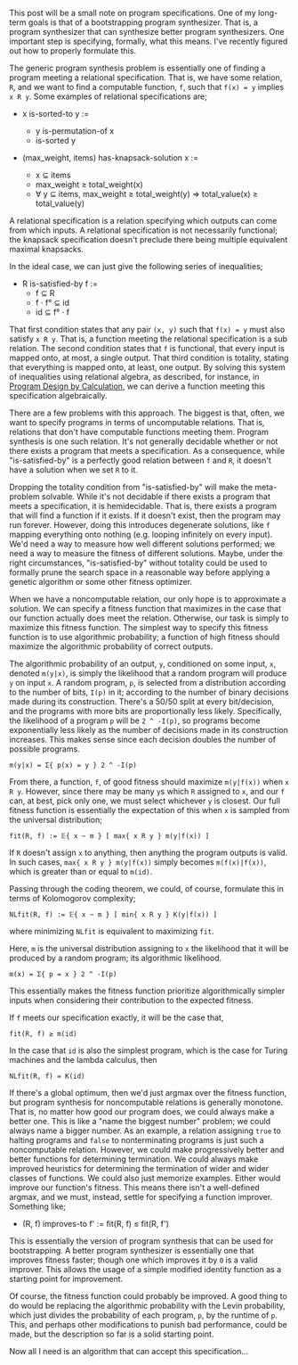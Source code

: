 This post will be a small note on program specifications. One of my long-term goals is that of a bootstrapping program synthesizer. That is, a program synthesizer that can synthesize better program synthesizers. One important step is specifying, formally, what this means. I've recently figured out how to properly formulate this.

The generic program synthesis problem is essentially one of finding a program meeting a relational specification. That is, we have some relation, `R`, and we want to find a computable function, `f`, such that `f(x) = y` implies `x R y`. Some examples of relational specifications are;

* x is-sorted-to y :=
  * y is-permutation-of x
  * is-sorted y

* (max_weight, items) has-knapsack-solution x :=
  * x ⊆ items
  * max_weight ≥ total_weight(x)
  * ∀ y ⊆ items, max_weight ≥ total_weight(y) ⇒ total_value(x) ≥ total_value(y)

A relational specification is a relation specifying which outputs can come from which inputs. A relational specification is not necessarily functional; the knapsack specification doesn't preclude there being multiple equivalent maximal knapsacks.

In the ideal case, we can just give the following series of inequalities;

* R is-satisfied-by f :=
  * f ⊆ R
  * f · f° ⊆ id
  * id ⊆ f° · f

That first condition states that any pair `(x, y)` such that `f(x) = y` must also satisfy `x R y`. That is, a function meeting the relational specification is a sub relation. The second condition states that `f` is functional, that every input is mapped onto, at most, a single output. That third condition is totality, stating that everything is mapped onto, at least, one output. By solving this system of inequalities using relational algebra, as described, for instance, in [Program Design by Calculation](http://www4.di.uminho.pt/~jno/ps/pdbc.pdf), we can derive a function meeting this specification algebraically.

There are a few problems with this approach. The biggest is that, often, we want to specify programs in terms of uncomputable relations. That is, relations that don't have computable functions meeting them. Program synthesis is one such relation. It's not generally decidable whether or not there exists a program that meets a specification. As a consequence, while "is-satisfied-by" is a perfectly good relation between `f` and `R`, it doesn't have a solution when we set `R` to it.

Dropping the totality condition from "is-satisfied-by" will make the meta-problem solvable. While it's not decidable if there exists a program that meets a specification, it is hemidecidable. That is, there exists a program that will find a function if it exists. If it doesn't exist, then the program may run forever. However, doing this introduces degenerate solutions, like `f` mapping everything onto nothing (e.g. looping infinitely on every input). We'd need a way to measure how well different solutions performed; we need a way to measure the fitness of different solutions. Maybe, under the right circumstances, "is-satisfied-by" without totality could be used to formally prune the search space in a reasonable way before applying a genetic algorithm or some other fitness optimizer.

When we have a noncomputable relation, our only hope is to approximate a solution. We can specify a fitness function that maximizes in the case that our function actually does meet the relation. Otherwise, our task is simply to maximize this fitness function. The simplest way to specify this fitness function is to use algorithmic probability; a function of high fitness should maximize the algorithmic probability of correct outputs.

The algorithmic probability of an output, `y`, conditioned on some input, `x`, denoted `m(y|x)`, is simply the likelihood that a random program will produce `y` on input `x`. A random program, `p`, is selected from a distribution according to the number of bits, `I(p)` in it; according to the number of binary decisions made during its construction. There's a 50/50 split at every bit/decision, and the programs with more bits are proportionally less likely. Specifically, the likelihood of a program `p` will be `2 ^ -I(p)`, so programs become exponentially less likely as the number of decisions made in its construction increases. This makes sense since each decision doubles the number of possible programs.

```
m(y|x) = Σ{ p(x) = y } 2 ^ -I(p)
```

From there, a function, `f`, of good fitness should maximize `m(y|f(x))` when `x R y`. However, since there may be many `y`s which `R` assigned to `x`, and our `f` can, at best, pick only one, we must select whichever `y` is closest. Our full fitness function is essentially the expectation of this when `x` is sampled from the universal distribution;

```
fit(R, f) := 𝔼{ x ~ m } [ max{ x R y } m(y|f(x)) ]
```

If `R` doesn't assign `x` to anything, then anything the program outputs is valid. In such cases, `max{ x R y } m(y|f(x))` simply becomes `m(f(x)|f(x))`, which is greater than or equal to `m(id)`.

Passing through the coding theorem, we could, of course, formulate this in terms of Kolomogorov complexity;

```
NLfit(R, f) := 𝔼{ x ~ m } [ min{ x R y } K(y|f(x)) ]
```

where minimizing `NLfit` is equivalent to maximizing `fit`.

Here, `m` is the universal distribution assigning to `x` the likelihood that it will be produced by a random program; its algorithmic likelihood.

```
m(x) = Σ{ p = x } 2 ^ -I(p)
```

This essentially makes the fitness function prioritize algorithmically simpler inputs when considering their contribution to the expected fitness.

If `f` meets our specification exactly, it will be the case that,

```
fit(R, f) ≥ m(id)
```

In the case that `id` is also the simplest program, which is the case for Turing machines and the lambda calculus, then

```
NLfit(R, f) = K(id)
```

If there's a global optimum, then we'd just argmax over the fitness function, but program synthesis for noncomputable relations is generally monotone. That is, no matter how good our program does, we could always make a better one. This is like a "name the biggest number" problem; we could always name a bigger number. As an example, a relation assigning `true` to halting programs and `false` to nonterminating programs is just such a noncomputable relation. However, we could make progressively better and better functions for determining termination. We could always make improved heuristics for determining the termination of wider and wider classes of functions. We could also just memorize examples. Either would improve our function's fitness. This means there isn't a well-defined argmax, and we must, instead, settle for specifying a function improver. Something like;

* (R, f) improves-to f' := fit(R, f) ≤ fit(R, f')

This is essentially the version of program synthesis that can be used for bootstrapping. A better program synthesizer is essentially one that improves fitness faster; though one which improves it by `0` is a valid improver. This allows the usage of a simple modified identity function as a starting point for improvement.

Of course, the fitness function could probably be improved. A good thing to do would be replacing the algorithmic probability with the Levin probability, which just divides the probability of each program, `p`, by the runtime of `p`. This, and perhaps other modifications to punish bad performance, could be made, but the description so far is a solid starting point.

Now all I need is an algorithm that can accept this specification...
